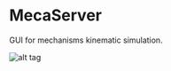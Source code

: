 # MecaServer
GUI for mechanisms kinematic simulation.


![alt tag](https://github.com/torresmoreno/MecaServer/resources/blob/master/icono.png)
